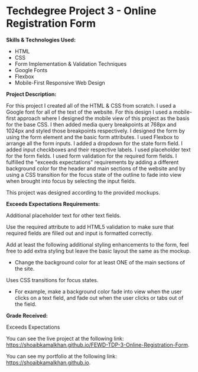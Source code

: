 # Techdegree Project 3 - Online Registration Form

**Skills & Technologies Used:**

- HTML
- CSS
- Form Implementation & Validation Techniques
- Google Fonts
- Flexbox
- Mobile-First Responsive Web Design

**Project Description:**

For this project I created all of the HTML & CSS from scratch. I used a Google font for all of the text of the website. For this design I used a mobile-first approach where I designed the mobile view of this project as the basis for the base CSS. I then added media query breakpoints at 768px and 1024px and styled those breakpoints respectively. I designed the form by using the form element and the basic form attributes. I used Flexbox to arrange all the form inputs. I added a dropdown for the state form field. I added input checkboxes and their respective labels. I used placeholder text for the form fields. I used form validation for the required form fields. I fulfilled the "exceeds expectations" requirements by adding a different background color for the header and main sections of the website and by using a CSS transition for the focus state of the outline to fade into view when brought into focus by selecting the input fields.

This project was designed according to the provided mockups.

**Exceeds Expectations Requirements:**

Additional placeholder text for other text fields.

Use the required attribute to add HTML5 validation to make sure that required fields are filled out and input is formatted correctly.

Add at least the following additional styling enhancements to the form, feel free to add extra styling but leave the basic layout the same as the mockup.

- Change the background color for at least ONE of the main sections of the site.

Uses CSS transitions for focus states.

- For example, make a background color fade into view when the user clicks on a text field, and fade out when the user clicks or tabs out of the field.

**Grade Received:**

Exceeds Expectations

You can see the live project at the following link: https://shoaibkamalkhan.github.io/FEWD-TDP-3-Online-Registration-Form.

You can see my portfolio at the following link: https://shoaibkamalkhan.github.io.
